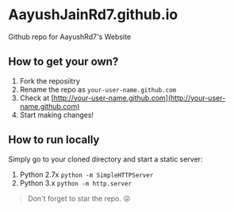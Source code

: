 AayushJainRd7.github.io
======================

Github repo for AayushRd7's Website

## How to get your own?
1. Fork the reposiitry
2. Rename the repo as `your-user-name.github.com`
3. Check at [http://your-user-name.github.com](http://your-user-name.github.com)
4. Start making changes!

## How to run locally
Simply go to your cloned directory and start a static server: 

1. Python 2.7x `python -m SimpleHTTPServer`
2. Python 3.x `python -m http.server`

> Don't forget to star the repo. :stuck_out_tongue_winking_eye:
